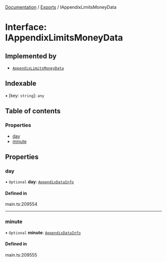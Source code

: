 [Documentation](../README.md) / [Exports](../modules.md) / IAppendixLimitsMoneyData

# Interface: IAppendixLimitsMoneyData

## Implemented by

- [`AppendixLimitsMoneyData`](../classes/AppendixLimitsMoneyData.md)

## Indexable

▪ [key: `string`]: `any`

## Table of contents

### Properties

- [day](IAppendixLimitsMoneyData.md#day)
- [minute](IAppendixLimitsMoneyData.md#minute)

## Properties

### day

• `Optional` **day**: [`AppendixDataInfo`](../classes/AppendixDataInfo.md)

#### Defined in

main.ts:209554

___

### minute

• `Optional` **minute**: [`AppendixDataInfo`](../classes/AppendixDataInfo.md)

#### Defined in

main.ts:209555
